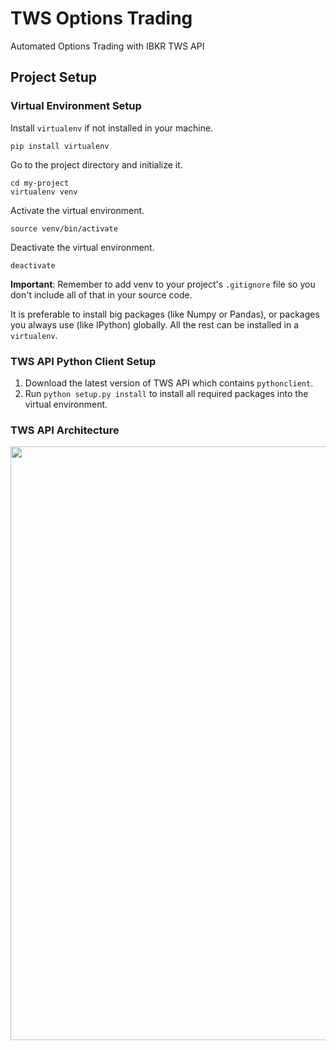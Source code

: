 # TWS Options Trading

Automated Options Trading with IBKR TWS API

## Project Setup

### Virtual Environment Setup

Install `virtualenv` if not installed in your machine.

```
pip install virtualenv
```

Go to the project directory and initialize it.

```
cd my-project
virtualenv venv
```

Activate the virtual environment.

```
source venv/bin/activate
```

Deactivate the virtual environment.

```
deactivate
```

**Important**: Remember to add venv to your project's `.gitignore` file so you don't include all of that in your source code.

It is preferable to install big packages (like Numpy or Pandas), or packages you always use (like IPython) globally. All the rest can be installed in a `virtualenv`.

### TWS API Python Client Setup

1. Download the latest version of TWS API which contains `pythonclient`.
2. Run `python setup.py install` to install all required packages into the virtual environment.

### TWS API Architecture
<div align="center">
  <img width="950" alt="" src="https://github.com/eshinhw/automated-options-trading-bot/assets/41933169/3d73c925-7471-4c03-8346-bd7e38aa618a">
</div>


